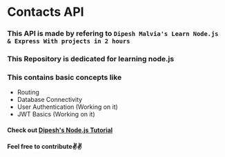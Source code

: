 # Contacts API
### This API is made by refering to `Dipesh Malvia's Learn Node.js & Express With projects in 2 hours`
### This Repository is dedicated for learning node.js
### This contains basic concepts like
- Routing
- Database Connectivity
- User Authentication (Working on it)
- JWT Basics (Working on it)
#### Check out [Dipesh's Node.js Tutorial](https://youtu.be/H9M02of22z4?si=-XMz_Lr_lDCmCaNP)
#### Feel free to contribute✌️✌️